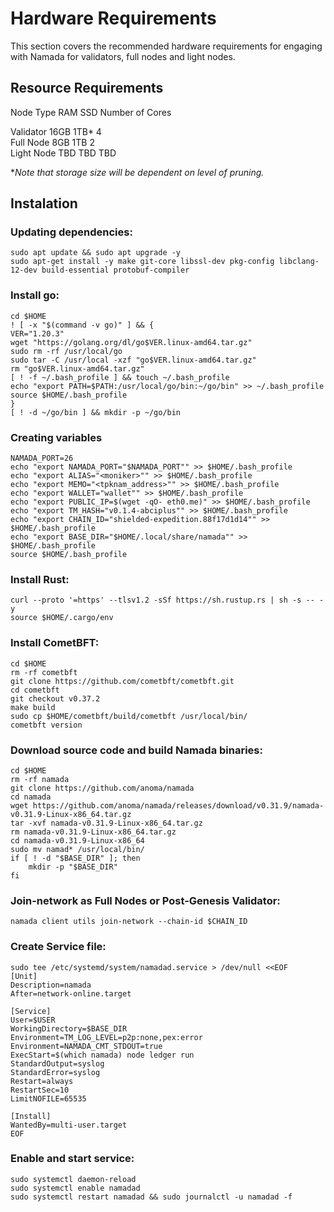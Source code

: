# Hardware Requirements

This section covers the recommended hardware requirements for engaging with Namada for validators, full nodes and light nodes. 

## Resource Requirements

 Node Type   RAM       SSD         Number of Cores 

 Validator   16GB      1TB*             4               
 Full Node   8GB       1TB              2               
 Light Node  TBD       TBD             TBD             

**Note that storage size will be dependent on level of pruning.*

## Instalation 

### Updating dependencies:

```
sudo apt update && sudo apt upgrade -y
sudo apt-get install -y make git-core libssl-dev pkg-config libclang-12-dev build-essential protobuf-compiler
```

### Install go:

```
cd $HOME
! [ -x "$(command -v go)" ] && {
VER="1.20.3"
wget "https://golang.org/dl/go$VER.linux-amd64.tar.gz"
sudo rm -rf /usr/local/go
sudo tar -C /usr/local -xzf "go$VER.linux-amd64.tar.gz"
rm "go$VER.linux-amd64.tar.gz"
[ ! -f ~/.bash_profile ] && touch ~/.bash_profile
echo "export PATH=$PATH:/usr/local/go/bin:~/go/bin" >> ~/.bash_profile
source $HOME/.bash_profile
}
[ ! -d ~/go/bin ] && mkdir -p ~/go/bin
```

### Creating variables

```
NAMADA_PORT=26
echo "export NAMADA_PORT="$NAMADA_PORT"" >> $HOME/.bash_profile
echo "export ALIAS="<moniker>"" >> $HOME/.bash_profile
echo "export MEMO="<tpknam_address>"" >> $HOME/.bash_profile
echo "export WALLET="wallet"" >> $HOME/.bash_profile
echo "export PUBLIC_IP=$(wget -qO- eth0.me)" >> $HOME/.bash_profile
echo "export TM_HASH="v0.1.4-abciplus"" >> $HOME/.bash_profile
echo "export CHAIN_ID="shielded-expedition.88f17d1d14"" >> $HOME/.bash_profile
echo "export BASE_DIR="$HOME/.local/share/namada"" >> $HOME/.bash_profile
source $HOME/.bash_profile

```

### Install Rust:

```
curl --proto '=https' --tlsv1.2 -sSf https://sh.rustup.rs | sh -s -- -y
source $HOME/.cargo/env
```

### Install CometBFT:
```
cd $HOME
rm -rf cometbft
git clone https://github.com/cometbft/cometbft.git
cd cometbft
git checkout v0.37.2
make build
sudo cp $HOME/cometbft/build/cometbft /usr/local/bin/
cometbft version
```

### Download source code and build Namada binaries:
```
cd $HOME
rm -rf namada
git clone https://github.com/anoma/namada
cd namada
wget https://github.com/anoma/namada/releases/download/v0.31.9/namada-v0.31.9-Linux-x86_64.tar.gz
tar -xvf namada-v0.31.9-Linux-x86_64.tar.gz
rm namada-v0.31.9-Linux-x86_64.tar.gz
cd namada-v0.31.9-Linux-x86_64
sudo mv namad* /usr/local/bin/
if [ ! -d "$BASE_DIR" ]; then
    mkdir -p "$BASE_DIR"
fi
```

### Join-network as Full Nodes or Post-Genesis Validator:

```
namada client utils join-network --chain-id $CHAIN_ID
```

### Create Service file:

```
sudo tee /etc/systemd/system/namadad.service > /dev/null <<EOF
[Unit]
Description=namada
After=network-online.target

[Service]
User=$USER
WorkingDirectory=$BASE_DIR
Environment=TM_LOG_LEVEL=p2p:none,pex:error
Environment=NAMADA_CMT_STDOUT=true
ExecStart=$(which namada) node ledger run
StandardOutput=syslog
StandardError=syslog
Restart=always
RestartSec=10
LimitNOFILE=65535

[Install]
WantedBy=multi-user.target
EOF
```


### Enable and start service:

```
sudo systemctl daemon-reload
sudo systemctl enable namadad
sudo systemctl restart namadad && sudo journalctl -u namadad -f
```


